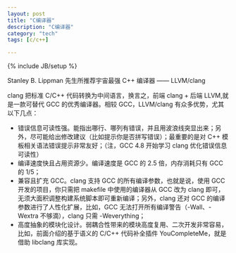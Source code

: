 ```yaml
---
layout: post
title: "C编译器"
description: "C编译器"
category: "tech"
tags: [c/c++]

---
```

{% include JB/setup %}

Stanley B. Lippman 先生所推荐宇宙最强 C++ 编译器 —— LLVM/clang

clang 把标准 C/C++ 代码转换为中间语言，换言之，前端 clang + 后端 LLVM,就是一款可替代 GCC 的优秀编译器。相较 GCC，LLVM/clang 有众多优势，尤其以下几点：

- 错误信息可读性强。能指出哪行、哪列有错误，并且用波浪线突显出来；另外，尽可能给出修改建议（比如提示你是否拼写错误）；最重要的是对 C++ 模板相关语法错误提示非常友好；（注，GCC 4.8 开始学习 clang 优化错误信息可读性）
- 编译速度快且占用资源少。编译速度是 GCC 的 2.5 倍，内存消耗只有 GCC 的 1/5；
- 兼容且扩充 GCC。clang 支持 GCC 的所有编译参数，也就是说，使用 GCC 开发的项目，你只需把 makefile 中使用的编译器从 GCC 改为 clang 即可，无须大面积调整构建系统脚本即可重新编译；另外，clang 还对 GCC 的编译参数进行了人性化扩展，比如，GCC 无法打开所有编译警告（-Wall、-Wextra 不够滴），clang 只需 -Weverything；
- 高度抽象的模块化设计。弱耦合性带来的模块高度复用、二次开发非常容易，比如，前面介绍的基于语义的 C/C++ 代码补全插件 YouCompleteMe，就是借助 libclang 库实现。
